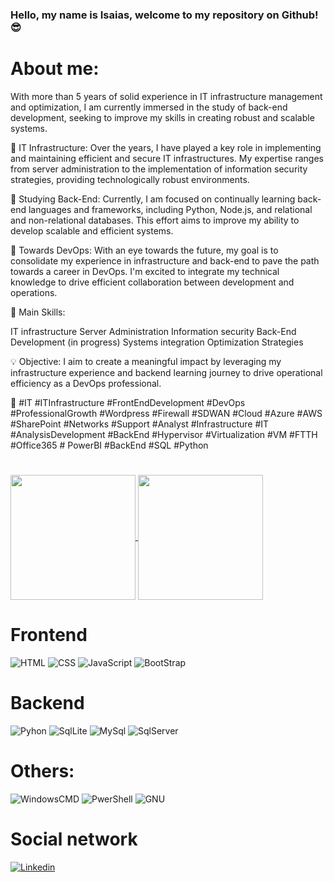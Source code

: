 ### Hello, my name is Isaias, welcome to my repository on Github!😎
# About me:
With more than 5 years of solid experience in IT infrastructure management and optimization, I am currently immersed in the study of back-end development, seeking to improve my skills in creating robust and scalable systems.

🔧 IT Infrastructure:
Over the years, I have played a key role in implementing and maintaining efficient and secure IT infrastructures. My expertise ranges from server administration to the implementation of information security strategies, providing technologically robust environments.

🧰 Studying Back-End:
Currently, I am focused on continually learning back-end languages ​​and frameworks, including Python, Node.js, and relational and non-relational databases. This effort aims to improve my ability to develop scalable and efficient systems.

🚀 Towards DevOps:
With an eye towards the future, my goal is to consolidate my experience in infrastructure and back-end to pave the path towards a career in DevOps. I'm excited to integrate my technical knowledge to drive efficient collaboration between development and operations.

💼 Main Skills:

IT infrastructure
Server Administration
Information security
Back-End Development (in progress)
Systems integration
Optimization Strategies

💡 Objective:
I aim to create a meaningful impact by leveraging my infrastructure experience and backend learning journey to drive operational efficiency as a DevOps professional.

🔗 #IT #ITInfrastructure #FrontEndDevelopment #DevOps #ProfessionalGrowth #Wordpress #Firewall #SDWAN #Cloud #Azure #AWS #SharePoint #Networks #Support #Analyst #Infrastructure #IT #AnalysisDevelopment #BackEnd #Hypervisor #Virtualization #VM #FTTH #Office365 # PowerBI #BackEnd #SQL #Python
#
<a href="https://github.com/anuraghazra/github-readme-stats">
  <img height=200 align="center" src="https://github-readme-stats.vercel.app/api?username=devops-flash&theme=onedark" />
</a>
<a href="https://github.com/anuraghazra/convoychat">
  <img height=200 align="center" src="https://github-readme-stats.vercel.app/api/top-langs?username=devops-flash&layout=compact&langs_count=8&card_width=320&theme=onedark" />
</a>

#
# Frontend
![HTML](https://img.shields.io/badge/HTML5-E34F26?style=for-the-badge&logo=html5&logoColor=white)
![CSS](https://img.shields.io/badge/CSS3-1572B6?style=for-the-badge&logo=css3&logoColor=white)
![JavaScript](https://img.shields.io/badge/JavaScript-323330?style=for-the-badge&logo=javascript&logoColor=F7DF1E)
![BootStrap](https://img.shields.io/badge/Bootstrap-563D7C?style=for-the-badge&logo=bootstrap&logoColor=white)
# Backend
![Pyhon](https://img.shields.io/badge/Python-14354C?style=for-the-badge&logo=python&logoColor=white)
![SqlLite](https://img.shields.io/badge/SQLite-07405E?style=for-the-badge&logo=sqlite&logoColor=white)
![MySql](https://img.shields.io/badge/MySQL-00000F?style=for-the-badge&logo=mysql&logoColor=white)
![SqlServer](https://img.shields.io/badge/Microsoft_SQL_Server-CC2927?style=for-the-badge&logo=microsoft-sql-server&logoColor=white)
# Others:
![WindowsCMD](https://img.shields.io/badge/windows%20terminal-4D4D4D?style=for-the-badge&logo=windows%20terminal&logoColor=white)
![PwerShell](https://img.shields.io/badge/powershell-5391FE?style=for-the-badge&logo=powershell&logoColor=white)
![GNU](https://img.shields.io/badge/GNU%20Bash-4EAA25?style=for-the-badge&logo=GNU%20Bash&logoColor=white)
# Social network
[![Linkedin](https://img.shields.io/badge/LinkedIn-0077B5?style=for-the-badge&logo=linkedin&logoColor=white)](https://www.linkedin.com/in/isaias-devops/)

